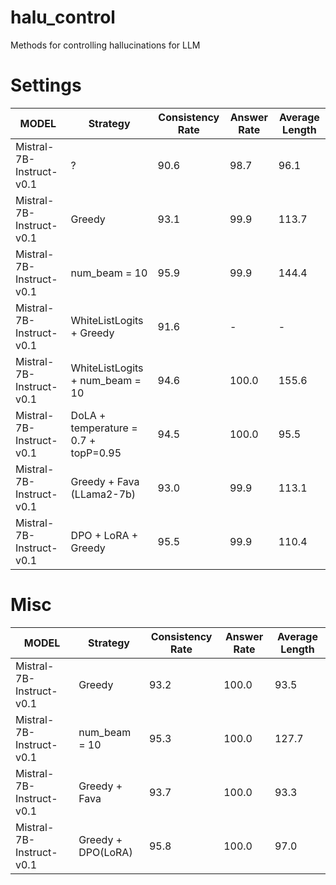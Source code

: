 # halu_control
Methods for controlling hallucinations for LLM

# Settings

| MODEL | Strategy | Consistency Rate | Answer Rate | Average Length |
| - | - | - | - | - |
| Mistral-7B-Instruct-v0.1 | ? |  90.6 | 98.7 | 96.1 |
| Mistral-7B-Instruct-v0.1 | Greedy |  93.1 | 99.9 | 113.7 |
| Mistral-7B-Instruct-v0.1 | num_beam = 10 | 95.9 | 99.9 | 144.4 |
| Mistral-7B-Instruct-v0.1 | WhiteListLogits + Greedy | 91.6 | - | - |
| Mistral-7B-Instruct-v0.1 | WhiteListLogits + num_beam = 10 | 94.6 | 100.0 | 155.6 |
| Mistral-7B-Instruct-v0.1 | DoLA + temperature = 0.7 + topP=0.95 | 94.5 | 100.0 | 95.5 | 
| Mistral-7B-Instruct-v0.1 | Greedy + Fava (LLama2-7b) | 93.0 | 99.9 | 113.1 |
| Mistral-7B-Instruct-v0.1 | DPO + LoRA + Greedy | 95.5 | 99.9 | 110.4 |

# Misc

| MODEL | Strategy | Consistency Rate | Answer Rate | Average Length |
| - | - | - | - | - |
| Mistral-7B-Instruct-v0.1 | Greedy |  93.2 | 100.0 | 93.5 | 
| Mistral-7B-Instruct-v0.1 | num_beam = 10 | 95.3 | 100.0 | 127.7 |
| Mistral-7B-Instruct-v0.1 | Greedy + Fava | 93.7 | 100.0 | 93.3 | - |
| Mistral-7B-Instruct-v0.1 | Greedy + DPO(LoRA) | 95.8 | 100.0 | 97.0 | - |